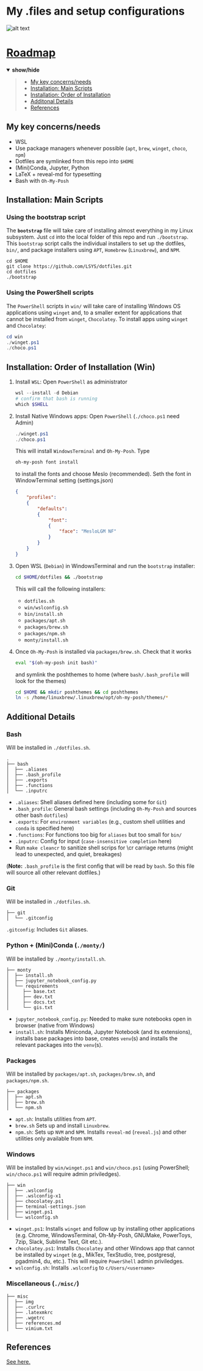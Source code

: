 # My .files and setup configurations
![alt text](misc/img/mugshot.png)

<!---------------------- TABLE OF CONTENT ---------------------->
# [Roadmap](#roadmap)
<details open><summary><b>show/hide</b></summary><p>

> - [My key concerns/needs](#my-key-concernsneeds)
> - [Installation: Main Scripts](#installation-main-scripts)
> - [Installation: Order of Installation](#installation-order-of-installation-win)
> - [Additonal Details](#additional-details)
> - [References](#references)
</p></details><p></p>

## My key concerns/needs

* WSL
* Use package managers whenever possible (`apt`, `brew`, `winget`, `choco`, `npm`)
* Dotfiles are symlinked from this repo into `$HOME`
* (Mini)Conda, Jupyter, Python
* LaTeX + reveal-md for typesetting
* Bash with `Oh-My-Posh`

## Installation: Main Scripts

### Using the bootstrap script
The **`bootstrap`** file will take care of installing almost everything in my Linux subsystem. Just `cd` into the local folder of this repo and run `./bootstrap`. This `bootstrap` script calls the individual installers to set up the dotfiles, `bin/`, and package installers using `APT`, `Homebrew` (`Linuxbrew`), and `NPM`.

```shell
cd $HOME 
git clone https://github.com/LSYS/dotfiles.git
cd dotfiles
./bootstrap
```

### Using the PowerShell scripts
The `PowerShell` scripts in `win/` will take care of installing Windows OS applications using `winget` and, to a smaller extent for applications that cannot be installed from `winget`, `Chocolatey`. 
To install apps using `winget` and `Chocolatey`:
```PowerShell
cd win
./winget.ps1
./choco.ps1
```

## Installation: Order of Installation (Win)

1. Install `WSL`: Open `PowerShell` as administrator 
    ```PowerShell
    wsl --install -d Debian
    # confirm that bash is running
    which $SHELL
    ```
  
1. Install Native Windows apps: Open `PowerShell` (`./choco.ps1` need Admin)
    ```PowerShell
    ./winget.ps1
    ./choco.ps1
    ```
    This will install `WindowsTerminal` and `Oh-My-Posh`. Type
    ```PowerShell
    oh-my-posh font install
    ```
    to install the fonts and choose Meslo (recommended). Seth the font in WindowTerminal setting (settings.json)
    ```json
    {
        "profiles":
        {
            "defaults":
            {
                "font":
                {
                    "face": "MesloLGM NF"
                }
            }
        }
    }
    ```
3. Open WSL (`Debian`) in WindowsTerminal and run the `bootstrap` installer:
    ```bash
    cd $HOME/dotfiles && ./bootstrap
    ```
    This will call the following installers:
    * `dotfiles.sh`
    * `win/wslconfig.sh`
    * `bin/install.sh`
    * `packages/apt.sh`
    * `packages/brew.sh`
    * `packages/npm.sh`
    * `monty/install.sh`

4. Once `Oh-My-Posh` is installed via `packages/brew.sh`. Check that it works
    ```bash
    eval "$(oh-my-posh init bash)"
    ```
    and symlink the poshthemes to home (where `bash/.bash_profile` will look for the themes)
    ```bash
    cd $HOME && mkdir poshthemes && cd poshthemes
    ln -s /home/linuxbrew/.linuxbrew/opt/oh-my-posh/themes/* 
    ```

## Additional Details

### Bash

Will be installed in `./dotfiles.sh`.
```console
.
├── bash
│  ├── .aliases
│  ├── .bash_profile
│  ├── .exports
│  ├── .functions
│  └── .inputrc
```

* `.aliases`: Shell aliases defined here (including some for `Git`)
* `.bash_profile`: General bash settings (including `Oh-My-Posh` and sources other bash `dotfiles`)
* `.exports`: For `environment variables` (e.g., custom shell utilities and `conda` is specified here)
* `.functions`: For functions too big for `aliases` but too small for `bin/`
* `.inputrc`: Config for input (`case-insensitive completion` here)
* Run `make cleancr` to sanitize shell scrips for \cr carriage returns (might lead to unexpected, and quiet, breakages)

(**Note:** `.bash_profile` is the first config that will be read by `bash`. So this file will source all other relevant dotfiles.)

### Git

Will be installed in `./dotfiles.sh`.

```Console
├── git
│  └── .gitconfig
```

`.gitconfig`: Includes `Git` aliases.

### Python + (Mini)Conda (`./monty/`)

Will be installed by `./monty/install.sh`.
```console
├── monty
│  ├── install.sh
│  ├── jupyter_notebook_config.py
│  └── requirements
│     ├── base.txt
│     ├── dev.txt
│     ├── docs.txt
│     └── gis.txt
```

* `jupyter_notebook_config.py`: Needed to make sure notebooks open in browser (native from Windows)
* `install.sh`: Installs Miniconda, Jupyter Notebook (and its extensions), installs base packages into base, creates `venv`(s) and installs the relevant packages into the `venv`(s).

### Packages

Will be installed by `packages/apt.sh`, `packages/brew.sh`, and `packages/npm.sh`.
```console
├── packages
│  ├── apt.sh
│  ├── brew.sh
│  └── npm.sh
```
* `apt.sh`: Installs utilities from `APT`.
* `brew.sh` Sets up and install `Linuxbrew`.
* `npm.sh`: Sets up `NVM` and `NPM`. Installs `reveal-md` (`reveal.js`) and other utilities only available from `NPM`.

### Windows

Will be installed by `win/winget.ps1` and `win/choco.ps1` (using PowerShell; `win/choco.ps1` will require admin priviledges).

```console
├── win
│  ├── .wslconfig
│  ├── .wslconfig-x1
│  ├── chocolatey.ps1
│  ├── terminal-settings.json
│  ├── winget.ps1
│  └── wslconfig.sh
```

* `winget.ps1`: Installs `winget` and follow up by installing other applications (e.g. Chrome, WindowsTerminal, Oh-My-Posh, GNUMake, PowerToys, 7zip, Slack, Sublime Text, Git etc.).
* `chocolatey.ps1`: Installs `Chocolatey` and other Windows app that cannot be installed by `winget` (e.g., MikTex, TexStudio, tree, postgresql, pgadmin4, du, etc.). This will require `PowerShell` admin priviledges. 
* `wslconfig.sh`: Installs `.wslconfig` to `c/Users/<username>`

### Miscellaneous (`./misc/`)
```console
├── misc
│  ├── img
│  ├── .curlrc
│  ├── .latexmkrc
│  ├── .wgetrc
│  ├── references.md
│  └── vimium.txt
```
## References

[See here.](https://github.com/LSYS/dotfiles/blob/main/misc/references.md)
